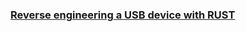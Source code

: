 ### [Reverse engineering a USB device with RUST](https://gill.net.in/posts/reverse-engineering-a-usb-device-with-rust/)
